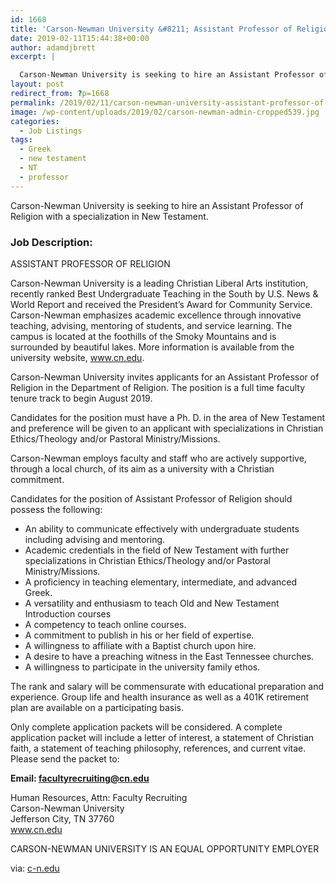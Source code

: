 ```yaml
---
id: 1668
title: 'Carson-Newman University &#8211; Assistant Professor of Religion'
date: 2019-02-11T15:44:38+00:00
author: adamdjbrett
excerpt: |

  Carson-Newman University is seeking to hire an Assistant Professor of Religion.
layout: post
redirect_from: ?p=1668
permalink: /2019/02/11/carson-newman-university-assistant-professor-of-religion/
image: /wp-content/uploads/2019/02/carson-newman-admin-cropped539.jpg
categories:
  - Job Listings
tags:
  - Greek
  - new testament
  - NT
  - professor
---
```

Carson-Newman University is seeking to hire an Assistant Professor of Religion with a specialization in New Testament.

<!--more-->

### Job Description:

ASSISTANT PROFESSOR OF RELIGION

Carson-Newman University is a leading Christian Liberal Arts institution, recently ranked Best Undergraduate Teaching in the South by U.S. News & World Report and received the President&#8217;s Award for Community Service. Carson-Newman emphasizes academic excellence through innovative teaching, advising, mentoring of students, and service learning. The campus is located at the foothills of the Smoky Mountains and is surrounded by beautiful lakes. More information is available from the university website, www.cn.edu.

Carson-Newman University invites applicants for an Assistant Professor of Religion in the Department of Religion. The position is a full time faculty tenure track to begin August 2019.

Candidates for the position must have a Ph. D. in the area of New Testament and preference will be given to an applicant with specializations in Christian Ethics/Theology and/or Pastoral Ministry/Missions.

Carson-Newman employs faculty and staff who are actively supportive, through a local church, of its aim as a university with a Christian commitment.

Candidates for the position of Assistant Professor of Religion should possess the following:

  * An ability to communicate effectively with undergraduate students including advising and mentoring.
  * Academic credentials in the field of New Testament with further specializations in Christian Ethics/Theology and/or Pastoral Ministry/Missions.
  * A proficiency in teaching elementary, intermediate, and advanced Greek.
  * A versatility and enthusiasm to teach Old and New Testament Introduction courses
  * A competency to teach online courses.
  * A commitment to publish in his or her field of expertise.
  * A willingness to affiliate with a Baptist church upon hire.
  * A desire to have a preaching witness in the East Tennessee churches.
  * A willingness to participate in the university family ethos.

The rank and salary will be commensurate with educational preparation and experience. Group life and health insurance as well as a 401K retirement plan are available on a participating basis.

Only complete application packets will be considered. A complete application packet will include a letter of interest, a statement of Christian faith, a statement of teaching philosophy, references, and current vitae. Please send the packet to:

**Email: facultyrecruiting@cn.edu**

Human Resources, Attn: Faculty Recruiting  
Carson-Newman University  
Jefferson City, TN 37760  
www.cn.edu

CARSON-NEWMAN UNIVERSITY IS AN EQUAL OPPORTUNITY EMPLOYER

via: [c-n.edu](https://www.cn.edu/administration/human-resources/employment-opportunities/assistant-professor-of-religion)

&nbsp;
